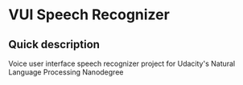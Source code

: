 # VUI Speech Recognizer
## Quick description
Voice user interface speech recognizer project for Udacity's Natural Language Processing Nanodegree
